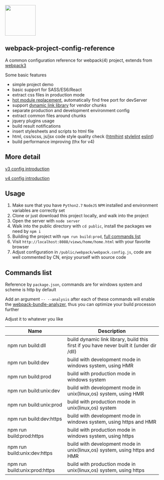 
<img src="https://camo.githubusercontent.com/d18f4a7a64244f703efcb322bf298dcb4ca38856/68747470733a2f2f7765627061636b2e6a732e6f72672f6173736574732f69636f6e2d7371756172652d6269672e737667" width="100px" height="100px">

## webpack-project-config-reference
A common configuration reference for webpack(4) project, extends from [webpack3](https://github.com/imwtr/webpack-demo)

Some basic features

- simple project demo
- basic support for SASS/ES6/React
- extract css files in production mode
- [hot module replacement](https://github.com/webpack/webpack-dev-server), automatically find free port for devServer
- support [dynamic link library](https://webpack.js.org/plugins/dll-plugin/) for vendor chunks
- separate production and development environment config
- extract common files around chunks
- jquery plugins usage
- build result notifications
- insert stylesheets and scripts to html file
- html, css/scss, js/jsx code style quality check ([htmlhint](http://htmlhint.com/) [stylelint](https://stylelint.io/) [eslint](https://eslint.org/docs/user-guide/configuring))
- build performance improving (thx for v4)

## More detail
[v3 config introduction](http://www.cnblogs.com/imwtr/p/7786204.html)

[v4 config introduction](https://www.cnblogs.com/imwtr/p/9189670.html)


## Usage
1. Make sure that you have `Python2.7` `NodeJS` `NPM` installed and environment variables are correctly set
2. Clone or just download this project locally, and walk into the project
3. Open the server with `node server`
4. Walk into the public directory with `cd public`, install the packages we need by `npm i`
5. Building the project with `npm run build:prod`, [full commands list](https://github.com/imwtr/webpack-project-config-reference/blob/master/README.md#commands-list)
6. Visit `http://localhost:8088/views/home/home.html` with your favorite browser
7. Adjust configuration in `/public/webpack/webpack.config.js`, code are well commented by CN, enjoy yourself with source code

## Commands list
Reference by `package.json`, commands are for windows system and scheme is http by default

Add an argument `-- --analysis` after each of these commands will enable the [webpack-bundle-analyzer](https://github.com/webpack-contrib/webpack-bundle-analyzer), thus you can optimize your build processon further

Adjust it to whatever you like

| Name               | Description          |
| --------------     | -------------        |
| npm run build:dll  | build dynamic link library, build this first if you have never built it (under dir /dll)  |
| npm run build:dev  | build with development mode in windows system, using HMR  |
| npm run build:prod  | build with production mode in windows system  |
| npm run build:unix:dev  | build with development mode in unix(linux,os) system, using HMR  |
| npm run build:unix:prod  | build with production mode in unix(linux,os) system   |
| npm run build:dev:https  | build with development mode in windows system, using https and HMR |
| npm run build:prod:https  | build with production mode in windows system, using https  |
| npm run build:unix:dev:https  | build with development mode in unix(linux,os) system, using https and HMR  |
| npm run build:unix:prod:https  | build with production mode in unix(linux,os) system, using https   |



